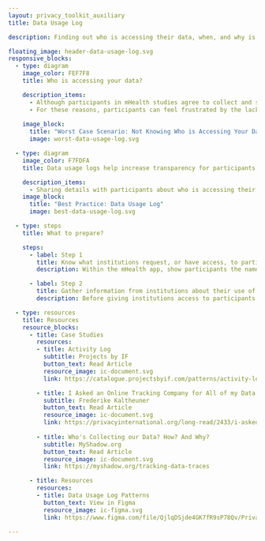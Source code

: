 ```yaml
---
layout: privacy_toolkit_auxiliary
title: Data Usage Log

description: Finding out who is accessing their data, when, and why is often difficult for participants in mHealth research studies. This lack of transparency could discourage them from further engagement in research. <br /> <br />Consider providing data usage logs to participants so they have more insight into who is using their data, and how. Sharing this information could help participants feel more connected to, and excited about, their research contributions. 

floating_image: header-data-usage-log.svg
responsive_blocks:
  - type: diagram
    image_color: FEF7F8
    title: Who is accessing your data?

    description_items:
      - Although participants in mHealth studies agree to collect and share their data with the research team, they might not know when their data is shared with other researchers, institutions, or for secondary analysis. If participants have concerns or preferences for who uses their data, it can be extremely difficult, if not impossible, to withdraw their data if it has already been shared with another entity. Additionally, participants are not always informed about the study findings and research outcomes that their data helped produce. 
      - For these reasons, participants can feel frustrated by the lack of transparency in when and how their data is used. They also might feel “out of the loop” with how their contributions are helping to advance research.
      
    image_block:
      title: "Worst Case Scenario: Not Knowing Who is Accessing Your Data"
      image: worst-data-usage-log.svg

  - type: diagram
    image_color: F7FDFA
    title: Data usage logs help increase transparency for participants.

    description_items:
      - Sharing details with participants about who is accessing their data, when, and why, gives them more transparency into the study process and allows them to stay informed about its progress. Having this information shows participants that their data is useful and helpful in addressing current research questions.  
    image_block:
      title: "Best Practice: Data Usage Log"
      image: best-data-usage-log.svg

  - type: steps
    title: What to prepare?

    steps:
      - label: Step 1
        title: Know what institutions request, or have access, to participant data.
        description: Within the mHealth app, show participants the names of each of these institutions, what data they are accessing, and at what time. 

      - label: Step 2
        title: Gather information from institutions about their use of participant data.
        description: Before giving institutions access to participants’ information, ask them to share a statement about the purpose for their access (e.g., what hypothesis they are testing, what research questions they are trying to answer), and website link to the project, if available. This information can then be shared with each participant.    

  - type: resources
    title: Resources
    resource_blocks:
      - title: Case Studies
        resources:
        - title: Activity Log
          subtitle: Projects by IF
          button_text: Read Article
          resource_image: ic-document.svg
          link: https://catalogue.projectsbyif.com/patterns/activity-log

        - title: I Asked an Online Tracking Company for All of my Data and Here's What I Found
          subtitle: Frederike Kaltheuner
          button_text: Read Article
          resource_image: ic-document.svg
          link: https://privacyinternational.org/long-read/2433/i-asked-online-tracking-company-all-my-data-and-heres-what-i-found
          
        - title: Who's Collecting our Data? How? And Why?
          subtitle: MyShadow.org
          button_text: Read Article
          resource_image: ic-document.svg
          link: https://myshadow.org/tracking-data-traces

      - title: Resources
        resources:
        - title: Data Usage Log Patterns
          button_text: View in Figma
          resource_image: ic-figma.svg
          link: https://www.figma.com/file/QjlqDSjde4GK7fR9sP78Qv/Privacy-Toolkit-Public-to-Webpage?node-id=31%3A1349

---
```

